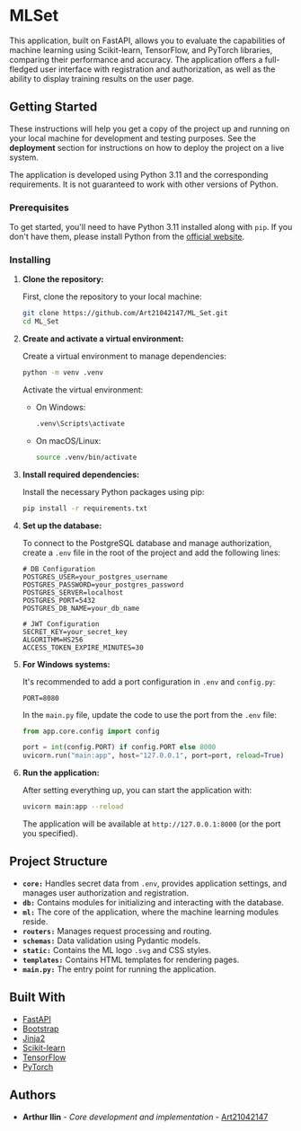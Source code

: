 # MLSet

This application, built on FastAPI, allows you to evaluate the capabilities of machine learning using Scikit-learn, TensorFlow, and PyTorch libraries, comparing their performance and accuracy. The application offers a full-fledged user interface with registration and authorization, as well as the ability to display training results on the user page.

## Getting Started

These instructions will help you get a copy of the project up and running on your local machine for development and testing purposes. See the **deployment** section for instructions on how to deploy the project on a live system.

The application is developed using Python 3.11 and the corresponding requirements. It is not guaranteed to work with other versions of Python.

### Prerequisites

To get started, you'll need to have Python 3.11 installed along with `pip`. If you don't have them, please install Python from the [official website](https://www.python.org/downloads/).

### Installing

1. **Clone the repository:**

    First, clone the repository to your local machine:
    
    ```bash
    git clone https://github.com/Art21042147/ML_Set.git
    cd ML_Set
    ```

2. **Create and activate a virtual environment:**

    Create a virtual environment to manage dependencies:
    
    ```bash
    python -m venv .venv
    ```

    Activate the virtual environment:
    - On Windows:
      ```bash
      .venv\Scripts\activate
      ```
    - On macOS/Linux:
      ```bash
      source .venv/bin/activate
      ```

3. **Install required dependencies:**

    Install the necessary Python packages using pip:
    
    ```bash
    pip install -r requirements.txt
    ```

4. **Set up the database:**

    To connect to the PostgreSQL database and manage authorization, create a `.env` file in the root of the project and add the following lines:

    ```
    # DB Configuration
    POSTGRES_USER=your_postgres_username
    POSTGRES_PASSWORD=your_postgres_password
    POSTGRES_SERVER=localhost
    POSTGRES_PORT=5432
    POSTGRES_DB_NAME=your_db_name

    # JWT Configuration
    SECRET_KEY=your_secret_key
    ALGORITHM=HS256
    ACCESS_TOKEN_EXPIRE_MINUTES=30
    ```

5. **For Windows systems:**

    It's recommended to add a port configuration in `.env` and `config.py`:
    
    ```
    PORT=8080
    ```

    In the `main.py` file, update the code to use the port from the `.env` file:

    ```python
    from app.core.config import config
    
    port = int(config.PORT) if config.PORT else 8000
    uvicorn.run("main:app", host="127.0.0.1", port=port, reload=True)
    ```

6. **Run the application:**

    After setting everything up, you can start the application with:

    ```bash
    uvicorn main:app --reload
    ```

    The application will be available at `http://127.0.0.1:8000` (or the port you specified).

## Project Structure

- **`core:`** Handles secret data from `.env`, provides application settings, and manages user authorization and registration.
- **`db:`** Contains modules for initializing and interacting with the database.
- **`ml:`** The core of the application, where the machine learning modules reside.
- **`routers:`** Manages request processing and routing.
- **`schemas:`** Data validation using Pydantic models.
- **`static:`** Contains the ML logo `.svg` and CSS styles.
- **`templates:`** Contains HTML templates for rendering pages.
- **`main.py:`** The entry point for running the application.

## Built With

* [FastAPI](https://fastapi.tiangolo.com/)
* [Bootstrap](https://getbootstrap.com/docs/5.3/getting-started/introduction/)
* [Jinja2](https://jinja.palletsprojects.com/en/stable/)
* [Scikit-learn](https://scikit-learn.org/stable/user_guide.html)
* [TensorFlow](https://www.tensorflow.org/tutorials)
* [PyTorch](https://pytorch.org/tutorials/beginner/basics/intro.html)

## Authors

* **Arthur Ilin** - *Core development and implementation* - [Art21042147](https://github.com/Art21042147)
